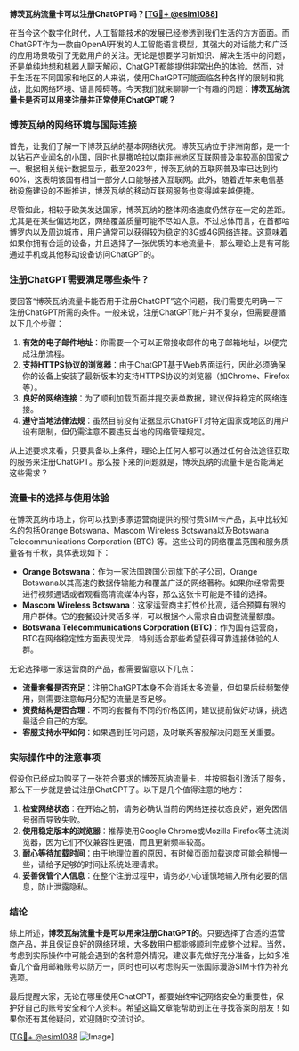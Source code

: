 **博茨瓦纳流量卡可以注册ChatGPT吗？[[TG💪+ @esim1088](https://t.me/s/esim1088)]**

在当今这个数字化时代，人工智能技术的发展已经渗透到我们生活的方方面面。而ChatGPT作为一款由OpenAI开发的人工智能语言模型，其强大的对话能力和广泛的应用场景吸引了无数用户的关注。无论是想要学习新知识、解决生活中的问题，还是单纯地想和机器人聊天解闷，ChatGPT都能提供非常出色的体验。然而，对于生活在不同国家和地区的人来说，使用ChatGPT可能面临各种各样的限制和挑战，比如网络环境、语言障碍等。今天我们就来聊聊一个有趣的问题：**博茨瓦纳流量卡是否可以用来注册并正常使用ChatGPT呢？**

### 博茨瓦纳的网络环境与国际连接

首先，让我们了解一下博茨瓦纳的基本网络状况。博茨瓦纳位于非洲南部，是一个以钻石产业闻名的小国，同时也是撒哈拉以南非洲地区互联网普及率较高的国家之一。根据相关统计数据显示，截至2023年，博茨瓦纳的互联网普及率已达到约60%，这表明该国有相当一部分人口能够接入互联网。此外，随着近年来电信基础设施建设的不断推进，博茨瓦纳的移动互联网服务也变得越来越便捷。

尽管如此，相较于欧美发达国家，博茨瓦纳的整体网络速度仍然存在一定的差距。尤其是在某些偏远地区，网络覆盖质量可能不尽如人意。不过总体而言，在首都哈博罗内以及周边城市，用户通常可以获得较为稳定的3G或4G网络连接。这意味着如果你拥有合适的设备，并且选择了一张优质的本地流量卡，那么理论上是有可能通过手机或其他移动设备访问ChatGPT的。

### 注册ChatGPT需要满足哪些条件？

要回答“博茨瓦纳流量卡能否用于注册ChatGPT”这个问题，我们需要先明确一下注册ChatGPT所需的条件。一般来说，注册ChatGPT账户并不复杂，但需要遵循以下几个步骤：

1. **有效的电子邮件地址**：你需要一个可以正常接收邮件的电子邮箱地址，以便完成注册流程。
2. **支持HTTPS协议的浏览器**：由于ChatGPT基于Web界面运行，因此必须确保你的设备上安装了最新版本的支持HTTPS协议的浏览器（如Chrome、Firefox等）。
3. **良好的网络连接**：为了顺利加载页面并提交表单数据，建议保持稳定的网络连接。
4. **遵守当地法律法规**：虽然目前没有证据显示ChatGPT对特定国家或地区的用户设有限制，但仍需注意不要违反当地的网络管理规定。

从上述要求来看，只要具备以上条件，理论上任何人都可以通过任何合法途径获取的服务来注册ChatGPT。那么接下来的问题就是，博茨瓦纳的流量卡是否能满足这些需求？

### 流量卡的选择与使用体验

在博茨瓦纳市场上，你可以找到多家运营商提供的预付费SIM卡产品，其中比较知名的包括Orange Botswana、Mascom Wireless Botswana以及Botswana Telecommunications Corporation (BTC) 等。这些公司的网络覆盖范围和服务质量各有千秋，具体表现如下：

- **Orange Botswana**：作为一家法国跨国公司旗下的子公司，Orange Botswana以其高速的数据传输能力和覆盖广泛的网络著称。如果你经常需要进行视频通话或者观看高清流媒体内容，那么这张卡可能是不错的选择。
- **Mascom Wireless Botswana**：这家运营商主打性价比高，适合预算有限的用户群体。它的套餐设计灵活多样，可以根据个人需求自由调整流量额度。
- **Botswana Telecommunications Corporation (BTC)**：作为国有运营商，BTC在网络稳定性方面表现优异，特别适合那些希望获得可靠连接体验的人群。

无论选择哪一家运营商的产品，都需要留意以下几点：
- **流量套餐是否充足**：注册ChatGPT本身不会消耗太多流量，但如果后续频繁使用，则需要注意每月分配的流量是否足够。
- **资费结构是否合理**：不同的套餐有不同的价格区间，建议提前做好功课，挑选最适合自己的方案。
- **客服支持水平如何**：如果遇到任何问题，及时联系客服解决问题至关重要。

### 实际操作中的注意事项

假设你已经成功购买了一张符合要求的博茨瓦纳流量卡，并按照指引激活了服务，那么下一步就是尝试注册ChatGPT了。以下是几个值得注意的地方：

1. **检查网络状态**：在开始之前，请务必确认当前的网络连接状态良好，避免因信号弱而导致失败。
2. **使用稳定版本的浏览器**：推荐使用Google Chrome或Mozilla Firefox等主流浏览器，因为它们不仅兼容性更强，而且更新频率较高。
3. **耐心等待加载时间**：由于地理位置的原因，有时候页面加载速度可能会稍慢一些，请给予足够的时间让系统处理请求。
4. **妥善保管个人信息**：在整个注册过程中，请务必小心谨慎地输入所有必要的信息，防止泄露隐私。

### 结论

综上所述，**博茨瓦纳流量卡是可以用来注册ChatGPT的**。只要选择了合适的运营商产品，并且保证良好的网络环境，大多数用户都能够顺利完成整个过程。当然，考虑到实际操作中可能会遇到的各种意外情况，建议事先做好充分准备，比如多准备几个备用邮箱账号以防万一，同时也可以考虑购买一张国际漫游SIM卡作为补充选项。

最后提醒大家，无论在哪里使用ChatGPT，都要始终牢记网络安全的重要性，保护好自己的账号安全和个人资料。希望这篇文章能帮助到正在寻找答案的朋友！如果你还有其他疑问，欢迎随时交流讨论。

[[TG💪+ @esim1088](https://t.me/s/esim1088) ![Image](https://i.postimg.cc/4NQfJmqS/Snipaste-2025-05-13-00-14-12.png)]
